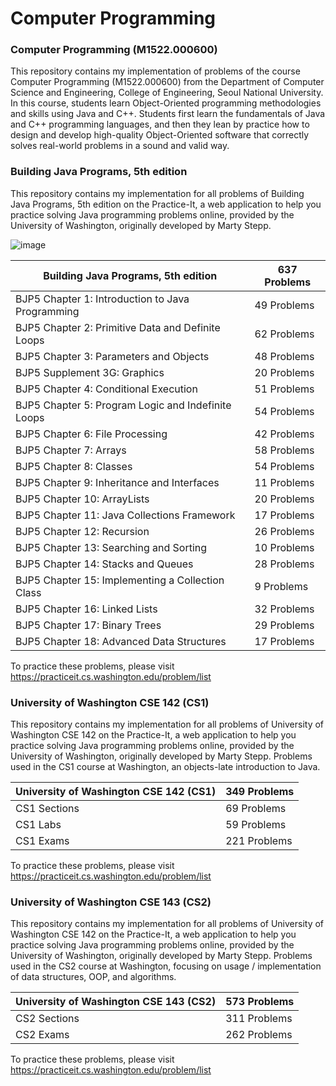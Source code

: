 # Computer Programming

### Computer Programming (M1522.000600)
This repository contains my implementation of problems of the course Computer Programming (M1522.000600) from the Department of Computer Science and Engineering, College of Engineering, Seoul National University. In this course, students learn Object-Oriented programming methodologies and skills using Java and C++. Students first learn the fundamentals of Java and C++ programming languages, and then they lean by practice how to design and develop high-quality Object-Oriented software that correctly solves real-world problems in a sound and valid way.

### Building Java Programs, 5th edition 
This repository contains my implementation for all problems of Building Java Programs, 5th edition on the Practice-It, a web application to help you practice solving Java programming problems online, provided by the University of Washington, originally developed by Marty Stepp.

![image](https://user-images.githubusercontent.com/23649434/146651621-1c540c65-dd33-44d5-be98-5993a3e39f92.png)

| Building Java Programs, 5th edition                   | 637 Problems      |
| -----------                                           | -----------       |
| BJP5 Chapter 1: Introduction to Java Programming      | 49 Problems       |
| BJP5 Chapter 2: Primitive Data and Definite Loops     | 62 Problems       |
| BJP5 Chapter 3: Parameters and Objects                | 48 Problems       |
| BJP5 Supplement 3G: Graphics                          | 20 Problems       |
| BJP5 Chapter 4: Conditional Execution                 | 51 Problems       |
| BJP5 Chapter 5: Program Logic and Indefinite Loops    | 54 Problems       |
| BJP5 Chapter 6: File Processing                       | 42 Problems       |
| BJP5 Chapter 7: Arrays                                | 58 Problems       |
| BJP5 Chapter 8: Classes                               | 54 Problems       |
| BJP5 Chapter 9: Inheritance and Interfaces            | 11 Problems       |
| BJP5 Chapter 10: ArrayLists                           | 20 Problems       |
| BJP5 Chapter 11: Java Collections Framework           | 17 Problems       |
| BJP5 Chapter 12: Recursion                            | 26 Problems       |
| BJP5 Chapter 13: Searching and Sorting                | 10 Problems       |
| BJP5 Chapter 14: Stacks and Queues                    | 28 Problems       |
| BJP5 Chapter 15: Implementing a Collection Class      | 9  Problems       |
| BJP5 Chapter 16: Linked Lists                         | 32 Problems       |
| BJP5 Chapter 17: Binary Trees                         | 29 Problems       |
| BJP5 Chapter 18: Advanced Data Structures             | 17 Problems       |

To practice these problems, please visit https://practiceit.cs.washington.edu/problem/list

### University of Washington CSE 142 (CS1) 
This repository contains my implementation for all problems of University of Washington CSE 142 on the Practice-It, a web application to help you practice solving Java programming problems online, provided by the University of Washington, originally developed by Marty Stepp. Problems used in the CS1 course at Washington, an objects-late introduction to Java.

| University of Washington CSE 142 (CS1)                | 349 Problems      |
| -----------                                           | -----------       |
| CS1 Sections                                          | 69 Problems       |
| CS1 Labs                                              | 59 Problems       |
| CS1 Exams                                             | 221 Problems      |

To practice these problems, please visit https://practiceit.cs.washington.edu/problem/list

### University of Washington CSE 143 (CS2)
This repository contains my implementation for all problems of University of Washington CSE 142 on the Practice-It, a web application to help you practice solving Java programming problems online, provided by the University of Washington, originally developed by Marty Stepp. Problems used in the CS2 course at Washington, focusing on usage / implementation of data structures, OOP, and algorithms.

| University of Washington CSE 143 (CS2)                | 573 Problems      |
| -----------                                           | -----------       |
| CS2 Sections                                          | 311 Problems      |
| CS2 Exams                                             | 262 Problems      |

To practice these problems, please visit https://practiceit.cs.washington.edu/problem/list





